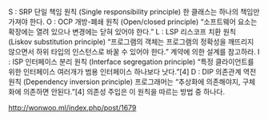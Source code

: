 
S	: SRP 단일 책임 원칙 (Single responsibility principle) 한 클래스는 하나의 책임만 가져야 한다.
O	: OCP 개방-폐쇄 원칙 (Open/closed principle) “소프트웨어 요소는 확장에는 열려 있으나 변경에는 닫혀 있어야 한다.”
L	: LSP 리스코프 치환 원칙 (Liskov substitution principle) “프로그램의 객체는 프로그램의 정확성을 깨뜨리지 않으면서 하위 타입의 인스턴스로 바꿀 수 있어야 한다.” 계약에 의한 설계를 참고하라.
I	: ISP 인터페이스 분리 원칙 (Interface segregation principle) “특정 클라이언트를 위한 인터페이스 여러개가 범용 인터페이스 하나보다 낫다.”[4]
D	: DIP 의존관계 역전 원칙 (Dependency inversion principle) 프로그래머는 “추상화에 의존해야지, 구체화에 의존하면 안된다.”[4] 의존성 주입은 이 원칙을 따르는 방법 중 하나다.


http://wonwoo.ml/index.php/post/1679